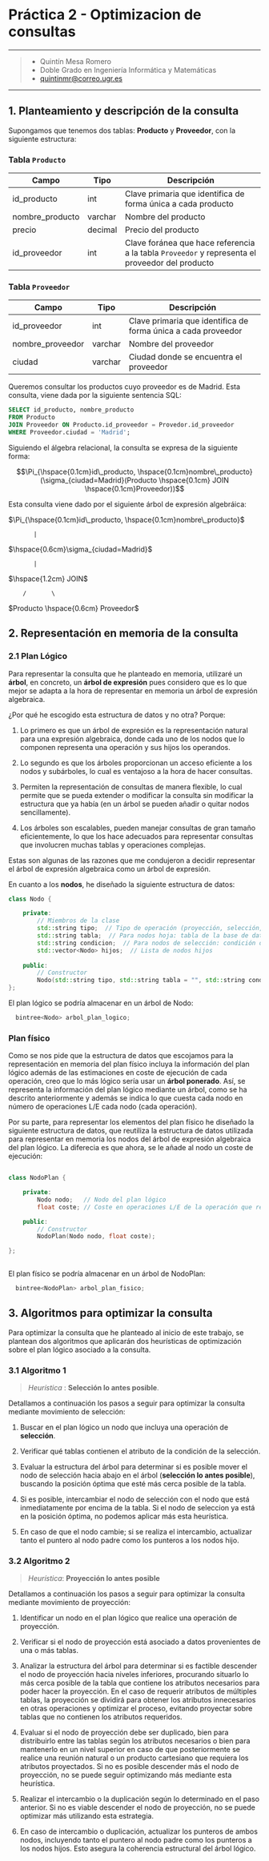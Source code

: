 # Práctica 2 - Optimizacion de consultas
-------------

> * Quintín Mesa Romero
> * Doble Grado en Ingeniería Informática y Matemáticas
> * quintinmr@correo.ugr.es

-----------------------

## 1. Planteamiento y descripción de la consulta

Supongamos que tenemos dos tablas: **Producto** y **Proveedor**, con la siguiente estructura:

### Tabla `Producto`

| Campo       | Tipo      | Descripción                          |
|-------------|-----------|--------------------------------------|
| id_producto | int       | Clave primaria que identifica de forma única a cada producto |
| nombre_producto      | varchar   | Nombre del producto                  |
| precio      | decimal   | Precio del producto                  |
| id_proveedor| int       | Clave foránea que hace referencia a la tabla `Proveedor` y representa el proveedor del producto |

### Tabla `Proveedor`

| Campo       | Tipo      | Descripción                          |
|-------------|-----------|--------------------------------------|
| id_proveedor| int       | Clave primaria que identifica de forma única a cada proveedor |
| nombre_proveedor      | varchar   | Nombre del proveedor                 |
| ciudad      | varchar   | Ciudad donde se encuentra el proveedor|

Queremos consultar los productos cuyo proveedor es de Madrid. Esta consulta, viene dada por la siguiente sentencia SQL:

```sql
SELECT id_producto, nombre_producto
FROM Producto
JOIN Proveedor ON Producto.id_proveedor = Provedor.id_proveedor
WHERE Proveedor.ciudad = 'Madrid';
```

Siguiendo el álgebra relacional, la consulta se expresa de la siguiente forma:

$$\Pi_{\hspace{0.1cm}id\_producto, \hspace{0.1cm}nombre\_producto}(\sigma_{ciudad=Madrid}(Producto \hspace{0.1cm} JOIN \hspace{0.1cm}Proveedor))$$

Esta consulta viene dado por el siguiente árbol de expresión algebráica:

$\Pi_{\hspace{0.1cm}id\_producto, \hspace{0.1cm}nombre\_producto}$

           |

$\hspace{0.6cm}\sigma_{ciudad=Madrid}$

           |

$\hspace{1.2cm}  JOIN$

        /       \
$Producto \hspace{0.6cm}   Proveedor$

## 2. Representación en memoria de la consulta

### 2.1 Plan Lógico

Para representar la consulta que he planteado en memoria, utilizaré un **árbol**, en concreto, un **árbol de expresión** pues considero que es lo que mejor se adapta a la hora de representar en memoria un árbol de expresión algebraica.

¿Por qué he escogido esta estructura de datos y no otra? Porque:

1. Lo primero es que un árbol de expresión es la representación natural para una expresión algebraica, donde cada uno de los nodos que lo componen representa una operación y sus hijos los operandos.

2. Lo segundo es que los árboles proporcionan un acceso eficiente a los nodos y subárboles, lo cual es ventajoso a la hora de hacer consultas.

3. Permiten la representación de consultas de manera flexible, lo cual permite que se pueda extender o modificar la consulta sin modificar la estructura que ya había (en un árbol se pueden añadir o quitar nodos sencillamente).

4. Los árboles son escalables, pueden manejar consultas de gran tamaño eficientemente, lo que los hace adecuados para representar consultas que involucren muchas tablas y operaciones complejas.

Estas son algunas de las razones que me condujeron a decidir representar el árbol de expresión algebraica como un árbol de expresión.
 
En cuanto a los **nodos**, he diseñado la siguiente estructura de datos:

```cpp
class Nodo {

    private:
        // Miembros de la clase
        std::string tipo;  // Tipo de operación (proyección, selección, JOIN, etc.)
        std::string tabla;  // Para nodos hoja: tabla de la base de datos
        std::string condicion;  // Para nodos de selección: condición de selección
        std::vector<Nodo> hijos;  // Lista de nodos hijos
    
    public:
        // Constructor
        Nodo(std::string tipo, std::string tabla = "", std::string condicion = "");
};
```

El plan lógico se podría almacenar en un árbol de Nodo:

```cpp
  bintree<Nodo> arbol_plan_logico;
```

### Plan físico

Como se nos pide que la estructura de datos que escojamos para la representación en memoria del plan físico incluya la información del plan lógico además de las estimaciones en coste de ejecución de cada operación, creo que lo más lógico sería usar un **árbol ponerado**. Así, se representa la información del plan lógico mediante un árbol, como se ha descrito anteriormente y además se indica lo que cuesta cada nodo en número de operaciones L/E cada nodo (cada operación).

Por su parte, para representar los elementos del plan físico he diseñado la siguiente estructura de datos, que reutiliza la estructura de datos utilizada para representar en memoria los nodos del árbol de expresión algebraica del plan lógico. La diferecia es que ahora, se le añade al nodo un coste de ejecución:

```cpp

class NodoPlan {

    private:
        Nodo nodo;   // Nodo del plan lógico
        float coste; // Coste en operaciones L/E de la operación que representa el nodo

    public:
        // Constructor
        NodoPlan(Nodo nodo, float coste);

};
 
```
El plan físico se podría almacenar en un árbol de NodoPlan:

```cpp
  bintree<NodoPlan> arbol_plan_fisico;
```


## 3. Algoritmos para optimizar la consulta

Para optimizar la consulta que he planteado al inicio de este trabajo, se plantean dos algoritmos que aplicarán dos heurísticas de optimización sobre el plan lógico asociado a la consulta.

### 3.1 Algoritmo 1

> _Heurística_ : **Selección lo antes posible**. 

Detallamos a continuación los pasos a seguir para optimizar la consulta mediante movimiento de selección:

1. Buscar en el plan lógico un nodo que incluya una operación de **selección**.

2. Verificar qué tablas contienen el atributo de la condición de la selección.

3. Evaluar la estructura del árbol para determinar si es posible mover el nodo de selección hacia abajo en el árbol (**selección lo antes posible**), buscando la posición óptima que esté más cerca posible de la tabla.

4. Si es posible, intercambiar el nodo de selección con el nodo que está inmediatamente por encima de la tabla. Si el nodo de seleccion ya está en la posición óptima, no podemos aplicar más esta heurística.

5. En caso de que el nodo cambie; si se realiza el intercambio, actualizar tanto el puntero al nodo padre como los punteros a los nodos hijo.

### 3.2 Algoritmo 2

> _Heurística_: **Proyección lo antes posible**

Detallamos a continuación los pasos a seguir para optimizar la consulta mediante movimiento de proyección:

1. Identificar un nodo en el plan lógico que realice una operación de proyección.

2. Verificar si el nodo de proyección está asociado a datos provenientes de una o más tablas.

3. Analizar la estructura del árbol para determinar si es factible descender el nodo de proyección hacia niveles inferiores, procurando situarlo lo más cerca posible de la tabla que contiene los atributos necesarios para poder hacer la proyección. En el caso de requerir atributos de múltiples tablas, la proyección se dividirá para obtener los atributos innecesarios en otras operaciones y optimizar el proceso, evitando proyectar sobre tablas que no contienen los atributos requeridos.

4. Evaluar si el nodo de proyección debe ser duplicado, bien para distribuirlo entre las tablas según los atributos necesarios o bien para mantenerlo en un nivel superior en caso de que posteriormente se realice una reunión natural o un producto cartesiano que requiera los atributos proyectados. Si no es posible descender más el nodo de proyección, no se puede seguir optimizando más mediante esta heurística.

5. Realizar el intercambio o la duplicación según lo determinado en el paso anterior. Si no es viable descender el nodo de proyección, no se puede optimizar más utilizando esta estrategia.

6. En caso de intercambio o duplicación, actualizar los punteros de ambos nodos, incluyendo tanto el puntero al nodo padre como los punteros a los nodos hijos. Esto asegura la coherencia estructural del árbol lógico.
